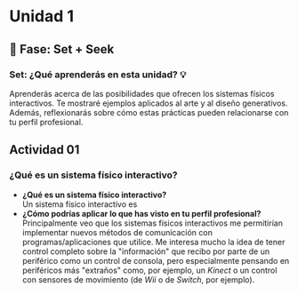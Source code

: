 # Unidad 1

## 🔎 Fase: Set + Seek

### Set: ¿Qué aprenderás en esta unidad? 💡
Aprenderás acerca de las posibilidades que ofrecen los sistemas físicos interactivos. Te mostraré ejemplos aplicados al arte y al diseño generativos. Además, reflexionarás sobre cómo estas prácticas pueden relacionarse con tu perfil profesional.

## Actividad 01
### ¿Qué es un sistema físico interactivo?
* **¿Qué es un sistema físico interactivo?**  
  Un sistema físico interactivo es
* **¿Cómo podrías aplicar lo que has visto en tu perfil profesional?**  
  Principalmente veo que los sistemas físicos interactivos me permitirían implementar nuevos métodos de comunicación con programas/aplicaciones que utilice. Me interesa mucho la idea de tener control completo sobre la "información" que recibo por parte de un periférico como un control de consola, pero especialmente pensando en periféricos más "extraños" como, por ejemplo, un *Kinect* o un control con sensores de movimiento (de *Wii* o de *Switch*, por ejemplo).
